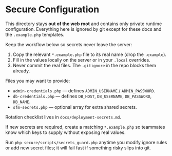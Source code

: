 # Secure Configuration

This directory stays **out of the web root** and contains only private runtime
configuration. Everything here is ignored by git except for these docs and the
`.example.php` templates.

Keep the workflow below so secrets never leave the server:

1. Copy the relevant `*.example.php` file to its real name (drop the `.example`).
2. Fill in the values locally on the server or in your `.local` overrides.
3. Never commit the real files. The `.gitignore` in the repo blocks them already.

Files you may want to provide:

- `admin-credentials.php` — defines `ADMIN_USERNAME` / `ADMIN_PASSWORD`.
- `db-credentials.php` — defines `DB_HOST`, `DB_USERNAME`, `DB_PASSWORD`, `DB_NAME`.
- `sfm-secrets.php` — optional array for extra shared secrets.

Rotation checklist lives in `docs/deployment-secrets.md`.

If new secrets are required, create a matching `*.example.php` so teammates know
which keys to supply without exposing real values.

Run `php secure/scripts/secrets_guard.php` anytime you modify ignore rules or
add new secret files; it will fail fast if something risky slips into git.
